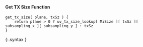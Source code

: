 #### Get TX Size Function

~~~~~
get_tx_size( plane, txSz ) {
    return plane > 0 ? uv_tx_size_lookup[ MiSize ][ txSz ][ subsampling_x ][ subsampling_y ] : txSz
}
~~~~~
{:.syntax }

